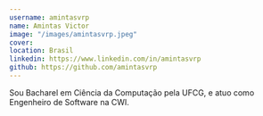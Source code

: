 ```yaml
---
username: amintasvrp
name: Amintas Victor
image: "/images/amintasvrp.jpeg"
cover:
location: Brasil
linkedin: https://www.linkedin.com/in/amintasvrp
github: https://github.com/amintasvrp
---
```


Sou Bacharel em Ciência da Computação pela UFCG, e atuo como Engenheiro de Software na CWI.
